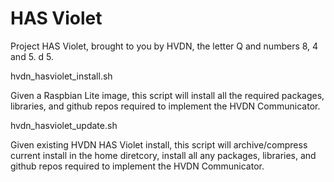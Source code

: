 # HAS Violet
Project HAS Violet, brought to you by HVDN, the letter Q and numbers 8, 4 and 5. d 5. 

hvdn_hasviolet_install.sh

   Given a Raspbian Lite image, this script will install all the required packages, libraries, and github repos
   required to implement the HVDN Communicator.

hvdn_hasviolet_update.sh

   Given existing HVDN HAS Violet install, this script will archive/compress current install in the home diretcory, 
   install all any packages, libraries, and github repos required to implement the HVDN Communicator.

